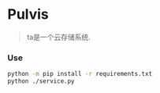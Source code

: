 <h1 *style*="text-align:center">Pulvis</h1>

> ta是一个云存储系统.

### Use

```bash
python -m pip install -r requirements.txt
python ./service.py
```